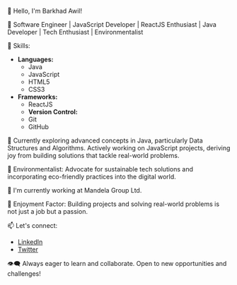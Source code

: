 👋 Hello, I'm Barkhad Awil!

🚀 Software Engineer | JavaScript Developer | ReactJS Enthusiast | Java Developer | Tech Enthusiast | Environmentalist

🔧 Skills:
- **Languages:** 
  - Java <i class="fab fa-java"></i>
  - JavaScript <i class="fab fa-js"></i>
  - HTML5 <i class="fab fa-html5"></i>
  - CSS3 <i class="fab fa-css3"></i>
- **Frameworks:** 
  - ReactJS <i class="fab fa-react"></i>
  - **Version Control:** 
  - Git <i class="fab fa-git"></i>
  - GitHub <i class="fab fa-github"></i>

🌱 Currently exploring advanced concepts in Java, particularly Data Structures and Algorithms. Actively working on JavaScript projects, deriving joy from building solutions that tackle real-world problems.

🌿 Environmentalist: Advocate for sustainable tech solutions and incorporating eco-friendly practices into the digital world.

💼 I'm currently working at Mandela Group Ltd.

🚀 Enjoyment Factor: Building projects and solving real-world problems is not just a job but a passion.

📫 Let's connect:
- [LinkedIn](https://www.linkedin.com/in/barkhad-awil-farah-8b920824b)
- [Twitter](https://twitter.com/AwilBarkhad)
  
👁️‍🗨️ Always eager to learn and collaborate. Open to new opportunities and challenges!

<link rel="stylesheet" href="https://cdnjs.cloudflare.com/ajax/libs/font-awesome/5.15.3/css/all.min.css" integrity="sha384-bCEOMLb8kNtZmX5l4e5xN5bFuH4wsZtHTjzmx9LfUcyNxUp3LbU3uPjU8XKGyvkF" crossorigin="anonymous">

